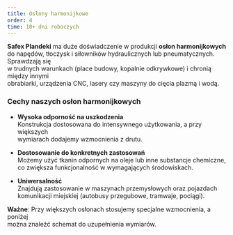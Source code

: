```yaml
---
title: Osłony harmonijkowe
order: 4
time: 10+ dni roboczych
---
```


**Safex Plandeki** ma duże doświadczenie w produkcji **osłon harmonijkowych**  
do napędów, tłoczysk i siłowników hydraulicznych lub pneumatycznych. Sprawdzają
się  
w trudnych warunkach (place budowy, kopalnie odkrywkowe) i chronią między
innymi  
obrabiarki, urządzenia CNC, lasery czy maszyny do cięcia plazmą i wodą.

### Cechy naszych osłon harmonijkowych

- **Wysoka odporność na uszkodzenia**  
  Konstrukcja dostosowana do intensywnego użytkowania, a przy większych  
  wymiarach dodajemy wzmocnienia z drutu.

- **Dostosowanie do konkretnych zastosowań**  
  Możemy użyć tkanin odpornych na oleje lub inne substancje chemiczne,  
  co zwiększa funkcjonalność w wymagających środowiskach.

- **Uniwersalność**  
  Znajdują zastosowanie w maszynach przemysłowych oraz pojazdach  
  komunikacji miejskiej (autobusy przegubowe, tramwaje, pociągi).

**Ważne**: Przy większych osłonach stosujemy specjalne wzmocnienia, a poniżej  
można znaleźć schemat do uzupełnienia wymiarów.
